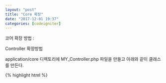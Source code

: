 ```yaml
---
layout: "post"
title: "Core 확장"
date: "2017-12-01 19:37"
categories: [codeigniter]
---
```


코어 확장 방법 :

Controller 확장방법

application/core 디렉토리에 MY_Controller.php 파일을 만들고 아래와 같이 클래스를 만든다.

{% highlight html %}
<?php if ( ! defined('BASEPATH')) exit('No direct script access allowed');
class MY_Controller extends CI_Controller {
    function __construct() {
        parent::__construct();      
    }    
}
{% endhighlight %}

Model 확장방법

application/core 디렉토리에 MY_Model.php 파일을 만들고 아래와 같이 클래스를 만든다.

{% highlight html %}
\`
<?php if ( ! defined('BASEPATH')) exit('No direct script access allowed');
class MY_Model extends CI_Model {
    function __construct() {
        parent::__construct();      
    }    
}
\`
{% endhighlight %}
